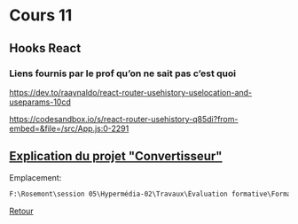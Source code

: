 # Cours 11

## Hooks React

### Liens fournis par le prof qu’on ne sait pas c’est quoi
https://dev.to/raaynaldo/react-router-usehistory-uselocation-and-useparams-10cd

https://codesandbox.io/s/react-router-usehistory-q85di?from-embed=&file=/src/App.js:0-2291

## [Explication du projet "Convertisseur"](video_10h45.md)
Emplacement:
```cmd
F:\Rosemont\session 05\Hypermédia-02\Travaux\Évaluation formative\Formatif06\convertisseur)
```

[Retour](../SeanceCours.md)
